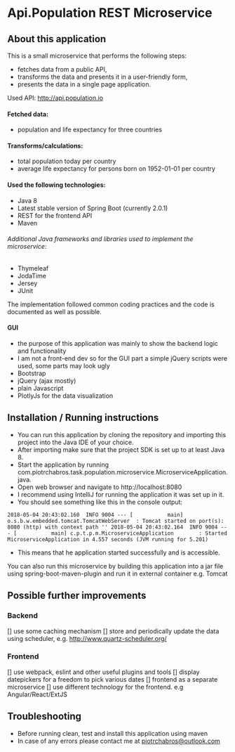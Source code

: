 # Api.Population REST Microservice 

## About this application

This is a small microservice that performs the following steps: 
* fetches data from a public API,
* transforms the data and presents it in a user-friendly form,
* presents the data in a single page application.

Used API: http://api.population.io

#### Fetched data:

- population and life expectancy for three countries

#### Transforms/calculations: 

- total population today per country
- average life expectancy for persons born on 1952-01-01 per country

#### Used the following technologies:
* Java 8
* Latest stable version of Spring Boot (currently 2.0.1)
* REST for the frontend API
* Maven

###### Additional Java frameworks and libraries used to implement the microservice:
 * Thymeleaf
 * JodaTime
 * Jersey
 * JUnit
 
The implementation followed common coding practices and the code is documented as well as possible.

#### GUI

- the purpose of this application was mainly to show the backend logic and functionality
- I am not a front-end dev so for the GUI part a simple jQuery scripts were used, some parts may look ugly
- Bootstrap
- jQuery (ajax mostly)
- plain Javascript
- PlotlyJs for the data visualization

## Installation / Running instructions

* You can run this application by cloning the repository and importing this project into the Java IDE of your choice.
* After importing make sure that the project SDK is set up to at least Java 8.
* Start the application by running com.piotrchabros.task.population.microservice.MicroserviceApplication.java.
* Open web browser and navigate to http://localhost:8080
* I recommend using IntelliJ for running the application it was set up in it.
* You should see something like this in the console output: 

`2018-05-04 20:43:02.160  INFO 9004 --- [           main] o.s.b.w.embedded.tomcat.TomcatWebServer  : Tomcat started on port(s): 8080 (http) with context path ''
2018-05-04 20:43:02.164  INFO 9004 --- [           main] c.p.t.p.m.MicroserviceApplication        : Started MicroserviceApplication in 4.557 seconds (JVM running for 5.201)`
* This means that he application started successfully and is accessible.

You can also run this microservice by building this application into a jar file using spring-boot-maven-plugin and run it in external container e.g. Tomcat

## Possible further improvements

### Backend
[] use some caching mechanism
[] store and periodically update the data using scheduler, e.g. http://www.quartz-scheduler.org/

### Frontend
[] use webpack, eslint and other useful plugins and tools
[] display datepickers for a freedom to pick various dates
[] frontend as a separate microservice
[] use different technology for the frontend. e.g Angular/React/ExtJS

## Troubleshooting

* Before running clean, test and install this application using maven
* In case of any errors please contact me at piotrchabros@outlook.com
